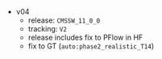 
* v04
  - release: `CMSSW_11_0_0`
  - tracking: `V2`
  - release includes fix to PFlow in HF
  - fix to GT (`auto:phase2_realistic_T14`)
